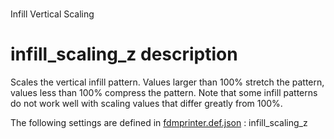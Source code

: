 
# 
Infill Vertical Scaling


# infill_scaling_z description
Scales the vertical infill pattern. Values larger than 100% stretch the pattern, values less than 100% compress the pattern. Note that some infill patterns do not work well with scaling values that differ greatly from 100%.

The following settings are defined in [fdmprinter.def.json](https://github.com/smartavionics/Cura/blob/mb-master/resources/definitions/fdmprinter.def.json) : infill_scaling_z
